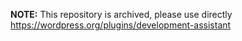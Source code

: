 **NOTE:** This repository is archived, please use directly https://wordpress.org/plugins/development-assistant
